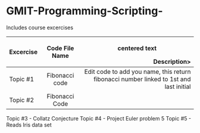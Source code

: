 # GMIT-Programming-Scripting-
Includes course excercises 

|Excercise |  Code File Name |<p align="center">centered text</p>Description>| 
|----------|:---------------:|--------------------------------------------------------------------------------------:|
|Topic #1  |Fibonacci code   | Edit code to add you name, this return fibonacci number linked to 1st and last initial| 
|Topic #2  |Fibonacci Code  |                                                                                       |


Topic #3 - Collatz Conjecture 
Topic #4 - Project Euler problem 5 
Topic #5 - Reads Iris data set
